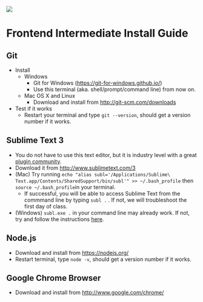 ![](http://static1.squarespace.com/static/538f3fcde4b05c5fecc7a40e/t/538f48a4e4b00d94e8c253b3/1453396632576/?format=400w)
# Frontend Intermediate Install Guide
## Git
* Install
  * Windows
    * Git for Windows (https://git-for-windows.github.io/)
    * Use this terminal (aka. shell/prompt/command line) from now on.
  * Mac OS X and Linux
    * Download and install from http://git-scm.com/downloads
* Test if it works
  * Restart your terminal and type `git --version`, should get a version number if it works.

## Sublime Text 3
* You do not have to use this text editor, but it is industry level with a great [plugin community](https://packagecontrol.io/).
* Download it from http://www.sublimetext.com/3
* (Mac) Try running `echo "alias subl='/Applications/Sublime\ Text.app/Contents/SharedSupport/bin/subl'" >> ~/.bash_profile` then `source ~/.bash_profile`in your terminal.
  * If successful, you will be able to access Sublime Text from the commmand line by typing `subl .` . If not, we will troubleshoot the first day of class.
* (Windows) `subl.exe .` in your command line may already work. If not, try and follow the instructions [here](https://scotch.io/tutorials/open-sublime-text-from-the-command-line-using-subl-exe-windows).

## Node.js
* Download and install from https://nodejs.org/
* Restart terminal, type `node -v`, should get a version number if it works.

## Google Chrome Browser
* Download and install from http://www.google.com/chrome/
